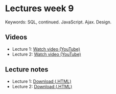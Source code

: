 # Lectures week 9

Keywords: SQL, continued. JavaScript. Ajax. Design.

## Videos

* Lecture 1: [Watch video (YouTube)](http://www.youtube.com/watch?v=yGjrIU-stQc)
* Lecture 2: [Watch video (YouTube)](http://www.youtube.com/watch?v=yBqNPezJAMg)

## Lecture notes

* Lecture 1: [Download (.HTML)](http://d2o9nyf4hwsci4.cloudfront.net/2012/fall/lectures/9/notes9m/notes9m.html)
* Lecture 2: [Download (.HTML)](http://d2o9nyf4hwsci4.cloudfront.net/2012/fall/lectures/9/notes9w/notes9w.html)

